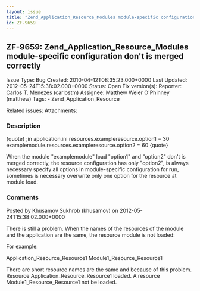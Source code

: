 ```yaml
---
layout: issue
title: "Zend_Application_Resource_Modules module-specific configuration don't  is merged correctly"
id: ZF-9659
---
```


ZF-9659: Zend\_Application\_Resource\_Modules module-specific configuration don't is merged correctly
-----------------------------------------------------------------------------------------------------

 Issue Type: Bug Created: 2010-04-12T08:35:23.000+0000 Last Updated: 2012-05-24T15:38:02.000+0000 Status: Open Fix version(s): 
 Reporter:  Carlos T. Menezes (carlostm)  Assignee:  Matthew Weier O'Phinney (matthew)  Tags: - Zend\_Application\_Resource
 
 Related issues: 
 Attachments: 
### Description

{quote} ;in application.ini resources.exampleresource.option1 = 30 examplemodule.resources.exampleresource.option2 = 60 {quote}

When the module "examplemodule" load "option1" and "option2" don't is merged correctly, the resource configuration has only "option2", is always necessary specify all options in module-specific configuration for run, sometimes is necessary overwrite only one option for the resource at module load.

 

 

### Comments

Posted by Khusamov Sukhrob (khusamov) on 2012-05-24T15:38:02.000+0000

There is still a problem. When the names of the resources of the module and the application are the same, the resource module is not loaded:

For example:

Application\_Resource\_Resource1 Module1\_Resource\_Resource1

There are short resource names are the same and because of this problem. Resource Application\_Resource\_Resource1 loaded. A resource Module1\_Resource\_Resource1 not be loaded.

 

 